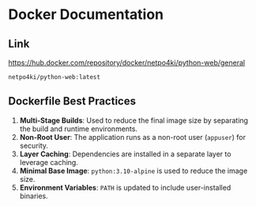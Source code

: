 # Docker Documentation

## Link
https://hub.docker.com/repository/docker/netpo4ki/python-web/general

`netpo4ki/python-web:latest`

## Dockerfile Best Practices

1. **Multi-Stage Builds**: Used to reduce the final image size by separating the build and runtime environments.
2. **Non-Root User**: The application runs as a non-root user (`appuser`) for security.
3. **Layer Caching**: Dependencies are installed in a separate layer to leverage caching.
4. **Minimal Base Image**: `python:3.10-alpine` is used to reduce the image size.
5. **Environment Variables**: `PATH` is updated to include user-installed binaries.
